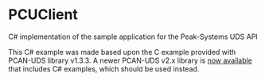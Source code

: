 # PCUClient
C# implementation of the sample application for the Peak-Systems UDS API


This C# example was made based upon the C example provided with PCAN-UDS library v1.3.3.
A newer PCAN-UDS v2.x library is [now available](https://www.peak-system.com/PCAN-UDS-API.370.0.html) that includes C# examples, which should be used instead.
